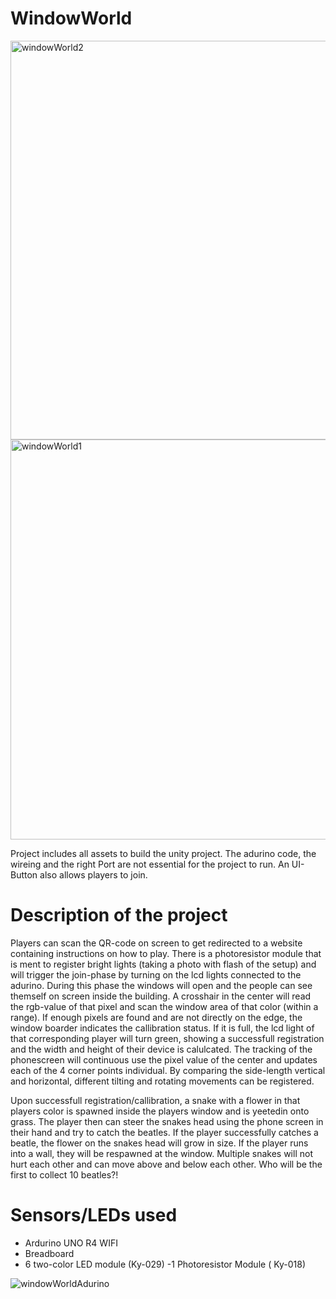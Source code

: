 # WindowWorld
<img width="638" alt="windowWorld2" src="https://github.com/user-attachments/assets/cb6af1bf-45bf-433c-9403-d164683d7896" />
<img width="640" alt="windowWorld1" src="https://github.com/user-attachments/assets/79f7e578-fb00-40a7-a48d-4add0104ea8a" />

Project includes all assets to build the unity project. The adurino code, the wireing and the right Port are not essential for the project to run. An UI-Button also allows players to join.

# Description of the project
Players can scan the QR-code on screen to get redirected to a website containing instructions on how to play. There is a photoresistor module that is ment to register bright lights (taking a photo with flash of the setup) and will trigger the join-phase by turning on the lcd lights connected to the adurino. During this phase the windows will open and the people can see themself on screen inside the building. A crosshair in the center will read the rgb-value of that pixel and scan the window area of that color (within a range). If enough pixels are found and are not directly on the edge, the window boarder indicates the callibration status. If it is full, the lcd light of that corresponding player will turn green, showing a successfull registration and the width and height of their device is calulcated. The tracking of the phonescreen will continuous use the pixel value of the center and updates each of the 4 corner points individual. By comparing the side-length vertical and horizontal, different tilting and rotating movements can be registered.

Upon successfull registration/callibration, a snake with a flower in that players color is spawned inside the players window and is yeetedin onto grass. The player then can steer the snakes head using the phone screen in their hand and try to catch the beatles. If the player successfully catches a beatle, the flower on the snakes head will grow in size. If the player runs into a wall, they will be respawned at the window. Multiple snakes will not hurt each other and can move above and below each other. Who will be the first to collect 10 beatles?!

 
# Sensors/LEDs used
 - Ardurino UNO R4 WIFI
 - Breadboard
 - 6 two-color LED module (Ky-029)
 -1 Photoresistor Module ( Ky-018)

![windowWorldAdurino](https://github.com/user-attachments/assets/ad8e2696-073a-4386-9db4-09f93b6651d6)
